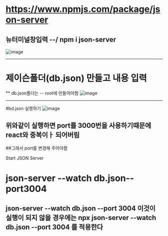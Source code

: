 
# https://www.npmjs.com/package/json-server  
## 뉴터미널창입력 --/ npm i json-server
![image](https://github.com/hani10004/react_basic/assets/129706997/4f2c3c3f-aab1-4b73-bdcc-67648fc3acff)

---------------------

# 제이슨폴더(db.json) 만들고 내용 입력
** db.json폴더는 -- root에 만들어야함
![image](https://github.com/hani10004/react_basic/assets/129706997/9ecfbfd0-06b2-4525-80a0-09208c9f39c0)

---------------------

#bd.json 실행하기
![image](https://github.com/hani10004/react_basic/assets/129706997/261b3558-b965-483e-977c-5e64bfd1712c)
## 위와같이 실행하면 port를 3000번을 사용하기때문에 react와 중복이ㅏ 되어버림 
##그래서 port를 변경해 주어야함 
    
Start JSON Server

# json-server --watch db.json--port3004

json-server --watch db.json --port 3004
이것이 실행이 되지 않을 경우에는 
npx json-server --watch db.json --port 3004
를 적용한다
---------------------
